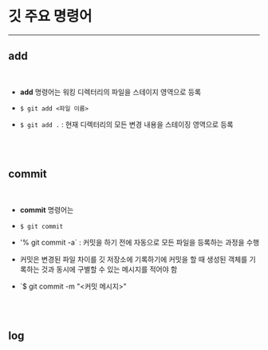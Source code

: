 # 깃 주요 명령어 

---

## add

<br>

+ **add** 명령어는 워킹 디렉터리의 파일을 스테이지 영역으로 등록

+ `$ git add <파일 이름>`

+ `$ git add .` : 현재 디렉터리의 모든 변경 내용을 스테이징 영역으로 등록

<br><br>

## commit

<br>

+ **commit** 명령어는 

+ `$ git commit`

+ '% git commit -a` : 커밋을 하기 전에 자동으로 모든 파일을 등록하는 과정을 수행

+ 커밋은 변경된 파일 차이를 깃 저장소에 기록하기에 커밋을 할 때 생성된 객체를 기록하는 것과 동시에 구별할 수 있는 메시지를 적어야 함

+ `$ git commit -m "<커밋 메시지>" 

<br><br>

## log

